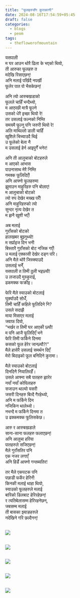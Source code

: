 ```yaml
---
title: "फूलहरुसँग कुराकानी"
date: 2024-08-16T17:54:59+05:45
draft: false
categories:
  - blogs
  - peom
tags:
  - theflowerofmountain
---
```


यसपाली  
म घर आउन   <!--more-->
थोरै ढिला के भएको थियो,  
ती आरुका फूलहरु त  
मदेखि रिसाएछन्!  
अनि मलाई पर्खिदै नपर्खी  
फूलेर पात पो भैसकेछन्!

अनि त्यो आरुबखडाको  
फूलले चाहिँ भन्दैथ्यो,  
म आएपछी मात्रै फूल्ने  
उसको धेरै इच्छा थियो रे!  
तर उसलाई फल्नको निम्ति  
समयमै फूल्नु पनि जरुरी थियो रे!  
अलि माथिल्लो डाली चाहिँ  
खुशिले चिच्याउदै थिई  
उ फूलेको बेला नै  
म उसलाई हेर्न आइपुगेँ भनेर!

अनि ती आलुचाको बोटहरुले  
म आएको आभास  
पाउनासाथ मेरै निम्ति  
गमक्क फूलिदिएँ!  
अनि आफ्नो फूलहरुमा  
झुमाउन माहुरिहरु पनि बोलाए!  
म आलुचाको बोटको  
त्यो रुप देखेर मख्ख परेँ!  
अनि माहुरिहरुको त्यो  
सुन्दर नृत्य देखेर त  
म झनै खुशी भएँ!

अब मलाई  
गुराँसको बोटको  
हालखबर बुझ्नुथ्यो!  
म सर्प्राइज दिन भनी  
बिस्तारै गुराँसको बोट नजिक गएँ!  
उ मलाई एक्कासी देखेर दङ्ग परि।  
अनि मैले थोरै जिस्क्याउदै  
उसलाई भनेँ,  
यसपाली त तिमी ठुली भइछ्यौ!  
उ लजाउदै मुस्कुराई,  
ढकमक्क फक्रीइ।

फेरि मैले स्याउको बोटलाई  
घुर्क्याउदै सोधेँ,  
तिमी चाहिँ कहिले फूलिदिने नि?  
उसले सदाझै  
माया मिसाएर मलाई  
जवाफ दियो,  
“भर्खर त तिमी घर आएकी छ्यौ!  
म पनि आजै फूलिदिएँ भने  
फेरि तिमी फर्किने दिनमा  
कसको फूल हेरेर जान्छ्यौ?!”  
मैले हासेरै उसलाई समर्थन दिएँ  
मेरो बिदाइको फूल बनिदिने कुरामा।

मैले स्याउको बोटलाई  
दिनदिनै नियालिरहेँ।  
उसले आफ्ना सबै पातहरु झारेर  
नयाँ नयाँ कोपिलाहरु  
सजाउन थाल्यो यसरी  
जसरी दिनहरु बित्दै गैरहेथ्यो,  
अनि म फर्किने दिन  
नजिकिन थालेथ्यो।  
नभन्दै म फर्किने दिनमा त  
उ ढक्कमक्क फूलिसकेछ।

आरु र आरुबखडाले  
साना-साना फलहरु फलाएछन्!  
अनि आलुचा हरिया  
पातहरुले सजिएछन्!  
मैले गुराँसतिर पनि  
एक नजर लगाएँ  
अनि हिडेँ आफ्नो गन्तब्यतिर!

तर मैले एकपटक पनि  
पछाडी फर्केर हेरिनँ!  
किनकी मलाई थाहा थियो,  
स्याउको फूलहरुले मलाई  
बारिको डिलबाट हेरिरहेछन्!  
र त्यतिबेलासम्म हेरिरहनेछन्,  
जबसम्म मलाई  
ती बासका झ्याङहरुले  
नदेखिने गरि छल्दैनन्!
 

![](https://biochemicalmind.wordpress.com/wp-content/uploads/2023/01/screenshot_2023-01-26-17-31-07-07_1c337646f29875672b5a61192b9010f9.jpg?w=720)
---
![](https://biochemicalmind.wordpress.com/wp-content/uploads/2023/01/screenshot_2023-01-26-17-32-28-35_1c337646f29875672b5a61192b9010f9.jpg?w=720)
---
![](https://biochemicalmind.wordpress.com/wp-content/uploads/2023/01/image_editor_output_image14093517-1674803954315.jpg?w=450)
---
![](https://biochemicalmind.wordpress.com/wp-content/uploads/2023/01/img20220226171814.jpg?w=1024)
---
![](https://biochemicalmind.wordpress.com/wp-content/uploads/2023/01/screenshot_2023-01-26-17-30-59-31_1c337646f29875672b5a61192b9010f9.jpg?w=720)
---
